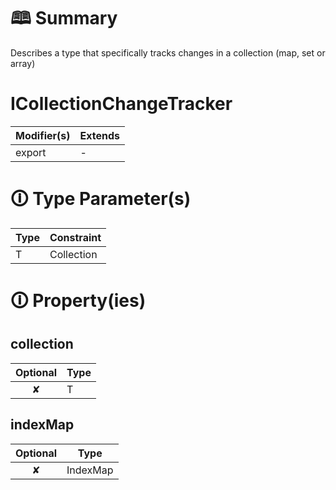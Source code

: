 # &#128366; Summary

Describes a type that specifically tracks changes in a collection (map, set or array)

# ICollectionChangeTracker

| Modifier(s)                            | Extends                                    |
|----------------------------------------|--------------------------------------------|
| export | - |

# &#128712; Type Parameter(s)

| Type | Constraint |
| ---- | ---------- |
| T    | Collection |

# &#128712; Property(ies)

## collection

| Optional                           | Type                         |
|:----------------------------------:|------------------------------|
| ✘ | T |

## indexMap

| Optional                           | Type                         |
|:----------------------------------:|------------------------------|
| ✘ | IndexMap |